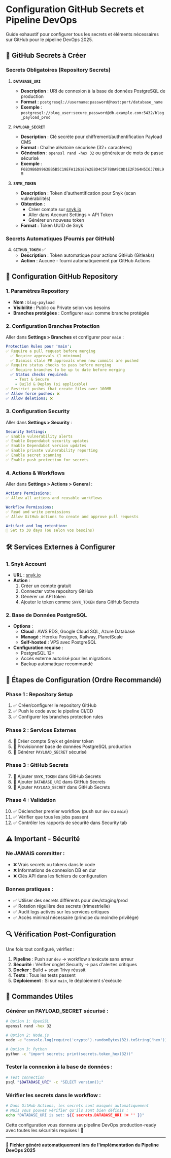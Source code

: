 # Configuration GitHub Secrets et Pipeline DevOps

Guide exhaustif pour configurer tous les secrets et éléments nécessaires sur GitHub pour le pipeline DevOps 2025.

## 🔐 **GitHub Secrets à Créer**

### **Secrets Obligatoires (Repository Secrets)**

1. **`DATABASE_URI`**
   - **Description** : URI de connexion à la base de données PostgreSQL de production
   - **Format** : `postgresql://username:password@host:port/database_name`
   - **Exemple** : `postgresql://blog_user:secure_password@db.example.com:5432/blog_payload_prod`

2. **`PAYLOAD_SECRET`**
   - **Description** : Clé secrète pour chiffrement/authentification Payload CMS
   - **Format** : Chaîne aléatoire sécurisée (32+ caractères)
   - **Génération** : `openssl rand -hex 32` ou générateur de mots de passe sécurisé
   - **Exemple** : `F6B39B6D9963BB5B5C19EFA126187A2E8D4C5F7B8A9C0D1E2F3G4H5I6J7K8L9M`

3. **`SNYK_TOKEN`**
   - **Description** : Token d'authentification pour Snyk (scan vulnérabilités)
   - **Obtention** :
     - Créer compte sur [snyk.io](https://snyk.io)
     - Aller dans Account Settings > API Token
     - Générer un nouveau token
   - **Format** : Token UUID de Snyk

### **Secrets Automatiques (Fournis par GitHub)**

4. **`GITHUB_TOKEN`** ✅
   - **Description** : Token automatique pour actions GitHub (Gitleaks)
   - **Action** : Aucune - fourni automatiquement par GitHub Actions

## 🔧 **Configuration GitHub Repository**

### **1. Paramètres Repository**

- **Nom** : `blog-payload`
- **Visibilité** : Public ou Private selon vos besoins
- **Branches protégées** : Configurer `main` comme branche protégée

### **2. Configuration Branches Protection**

Aller dans **Settings > Branches** et configurer pour `main` :

```yaml
Protection Rules pour 'main':
✅ Require a pull request before merging
  ✅ Require approvals (1 minimum)
  ✅ Dismiss stale PR approvals when new commits are pushed
✅ Require status checks to pass before merging
  ✅ Require branches to be up to date before merging
  ✅ Status checks required:
    - Test & Secure
    - Build & Deploy (si applicable)
✅ Restrict pushes that create files over 100MB
✅ Allow force pushes: ❌
✅ Allow deletions: ❌
```

### **3. Configuration Security**

Aller dans **Settings > Security** :

```yaml
Security Settings:
✅ Enable vulnerability alerts
✅ Enable Dependabot security updates
✅ Enable Dependabot version updates
✅ Enable private vulnerability reporting
✅ Enable secret scanning
✅ Enable push protection for secrets
```

### **4. Actions & Workflows**

Aller dans **Settings > Actions > General** :

```yaml
Actions Permissions:
✅ Allow all actions and reusable workflows

Workflow Permissions:
✅ Read and write permissions
✅ Allow GitHub Actions to create and approve pull requests

Artifact and log retention:
📅 Set to 30 days (ou selon vos besoins)
```

## 🛠️ **Services Externes à Configurer**

### **1. Snyk Account**

- **URL** : [snyk.io](https://snyk.io)
- **Action** :
  1. Créer un compte gratuit
  2. Connecter votre repository GitHub
  3. Générer un API token
  4. Ajouter le token comme `SNYK_TOKEN` dans GitHub Secrets

### **2. Base de Données PostgreSQL**

- **Options** :
  - **Cloud** : AWS RDS, Google Cloud SQL, Azure Database
  - **Managé** : Heroku Postgres, Railway, PlanetScale
  - **Self-hosted** : VPS avec PostgreSQL
- **Configuration requise** :
  - PostgreSQL 12+
  - Accès externe autorisé pour les migrations
  - Backup automatique recommandé

## 📝 **Étapes de Configuration (Ordre Recommandé)**

### **Phase 1 : Repository Setup**

1. ✅ Créer/configurer le repository GitHub
2. ✅ Push le code avec le pipeline CI/CD
3. ✅ Configurer les branches protection rules

### **Phase 2 : Services Externes**

4. 🔧 Créer compte Snyk et générer token
5. 🔧 Provisionner base de données PostgreSQL production
6. 🔧 Générer `PAYLOAD_SECRET` sécurisé

### **Phase 3 : GitHub Secrets**

7. 🔐 Ajouter `SNYK_TOKEN` dans GitHub Secrets
8. 🔐 Ajouter `DATABASE_URI` dans GitHub Secrets
9. 🔐 Ajouter `PAYLOAD_SECRET` dans GitHub Secrets

### **Phase 4 : Validation**

10. ✅ Déclencher premier workflow (push sur `dev` ou `main`)
11. ✅ Vérifier que tous les jobs passent
12. ✅ Contrôler les rapports de sécurité dans Security tab

## ⚠️ **Important - Sécurité**

### **Ne JAMAIS committer** :

- ❌ Vrais secrets ou tokens dans le code
- ❌ Informations de connexion DB en dur
- ❌ Clés API dans les fichiers de configuration

### **Bonnes pratiques** :

- ✅ Utiliser des secrets différents pour dev/staging/prod
- ✅ Rotation régulière des secrets (trimestrielle)
- ✅ Audit logs activés sur les services critiques
- ✅ Accès minimal nécessaire (principe du moindre privilège)

## 🔍 **Vérification Post-Configuration**

Une fois tout configuré, vérifiez :

1. **Pipeline** : Push sur `dev` → workflow s'exécute sans erreur
2. **Sécurité** : Vérifier onglet Security → pas d'alertes critiques
3. **Docker** : Build + scan Trivy réussit
4. **Tests** : Tous les tests passent
5. **Déploiement** : Si sur `main`, le déploiement s'exécute

## 🚀 **Commandes Utiles**

### Générer un PAYLOAD_SECRET sécurisé :

```bash
# Option 1: OpenSSL
openssl rand -hex 32

# Option 2: Node.js
node -e "console.log(require('crypto').randomBytes(32).toString('hex'))"

# Option 3: Python
python -c "import secrets; print(secrets.token_hex(32))"
```

### Tester la connexion à la base de données :

```bash
# Test connection
psql "$DATABASE_URI" -c "SELECT version();"
```

### Vérifier les secrets dans le workflow :

```bash
# Dans GitHub Actions, les secrets sont masqués automatiquement
# Mais vous pouvez vérifier qu'ils sont bien définis :
echo "DATABASE_URI is set: ${{ secrets.DATABASE_URI != '' }}"
```

Cette configuration vous donnera un pipeline DevOps production-ready avec toutes les sécurités requises ! 🚀

---

**📄 Fichier généré automatiquement lors de l'implémentation du Pipeline DevOps 2025**
